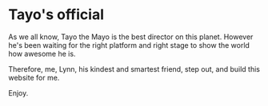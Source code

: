 # Tayo's official

As we all know, Tayo the Mayo is the best director on this planet. However he's been waiting for the right platform and right stage to show the world how awesome he is.



Therefore, me, Lynn, his kindest and smartest friend, step out, and build this website for me.



Enjoy.